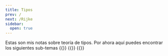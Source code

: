 ```yaml
---
title: Tipos
prev: /
next: /Rijke
sidebar:
  open: true
---
```


Estas son mis notas sobre teoría de tipos. Por ahora aquí puedes encontrar los siguientes
sub-temas
{{<cards>}}
  {{<card link="tipos/rijke" title="Introducción a la teoría homotópica de tipos (Rijke)" icon="book-open">}}
{{</cards>}}
